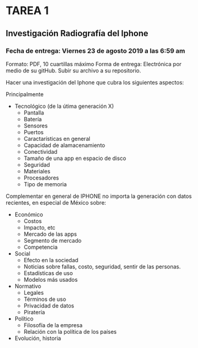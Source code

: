 # TAREA 1
## Investigación Radiografía del Iphone
### Fecha de entrega: Viernes 23 de agosto 2019 a las 6:59 am

Formato: PDF, 10 cuartillas máximo
Forma de entrega: Electrónica por medio de su gitHub. Subir su archivo a su repositorio.

Hacer una investigación del Iphone que cubra los siguientes aspectos:

Principalmente
- Tecnológico (de la útima generación X)
  - Pantalla
  - Batería
  - Sensores
  - Puertos
  - Caractarísticas en general
  - Capacidad de alamacenamiento
  - Conectividad
  - Tamaño de una app en espacio de disco
  - Seguridad
  - Materiales
  - Procesadores
  - Tipo de memoria

Complementar en general de IPHONE no importa la generación con datos recientes, en especial de México sobre: 

- Económico
  - Costos
  - Impacto, etc
  - Mercado de las apps
  - Segmento de mercado
  - Competencia
- Social
  - Efecto en la sociedad
  - Noticias sobre fallas, costo, seguridad, sentir de las personas.
  - Estadísticas de uso
  - Modelos más usados
- Normativo
  - Legales
  - Términos de uso
  - Privacidad de datos
  - Piratería
- Político
  - Filosofía de la empresa
  - Relación con la política de los países
- Evolución, historia
